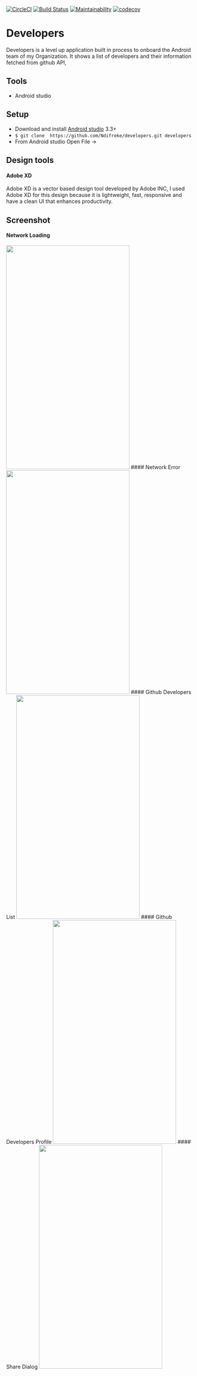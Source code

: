 [![CircleCI](https://circleci.com/gh/Ndifreke/developers/tree/develop.svg?style=svg)](https://circleci.com/gh/Ndifreke/developers/tree/develop)
[![Build Status](https://travis-ci.com/Ndifreke/developers.svg?branch=develop)](https://travis-ci.com/Ndifreke/developers)
[![Maintainability](https://api.codeclimate.com/v1/badges/001155f31a02dbd342a5/maintainability)](https://codeclimate.com/github/Ndifreke/developers/maintainability)
[![codecov](https://codecov.io/gh/Ndifreke/developers/branch/develop/graph/badge.svg)](https://codecov.io/gh/Ndifreke/developers)
# Developers

Developers is a level up application built in process to onboard the Android team of my 
Organization. It shows a list of developers and their information fetched from github API, 
## Tools
- Android studio
## Setup

- Download and install [Android studio](https://developer.android.com/studio) 3.3+
- ```$ git clone  https://github.com/Ndifreke/developers.git developers```
- From Android studio Open File -> <path-to-developers> 

## Design tools

#### Adobe XD
Adobe XD is a vector based design tool developed by Adobe INC, I used Adobe XD for this
design because it is lightweight, fast, responsive and have a clean UI that enhances productivity.

## Screenshot

#### Network Loading
<img width="330" height="600" src="https://user-images.githubusercontent.com/12186332/57984961-e76e7f80-7a58-11e9-97af-89732fc0fa5c.png">
#### Network Error
<img width="330" height="600" src="https://user-images.githubusercontent.com/12186332/57984962-e76e7f80-7a58-11e9-9b3c-c70e21e7faa7.png">
#### Github Developers List
<img width="330" height="600" src="https://user-images.githubusercontent.com/12186332/57527643-1c2b5a00-7328-11e9-85cf-22d301758a5f.png">
#### Github Developers Profile
<img width="330" height="600" src="https://user-images.githubusercontent.com/12186332/57527644-1cc3f080-7328-11e9-889a-ea98e46e69f9.png">
#### Share Dialog
<img width="330" height="600" src="https://user-images.githubusercontent.com/12186332/57527645-1d5c8700-7328-11e9-85dc-c50a3b08bf56.png">
